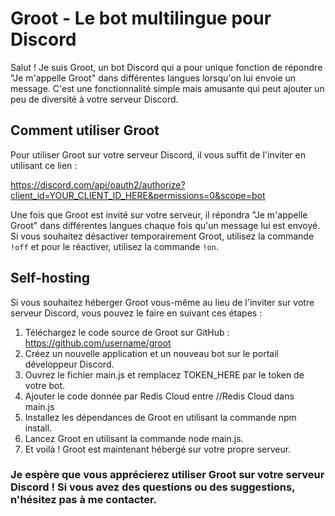# Groot - Le bot multilingue pour Discord
Salut ! Je suis Groot, un bot Discord qui a pour unique fonction de répondre "Je m'appelle Groot" dans différentes langues lorsqu'on lui envoie un message. C'est une fonctionnalité simple mais amusante qui peut ajouter un peu de diversité à votre serveur Discord.

## Comment utiliser Groot
Pour utiliser Groot sur votre serveur Discord, il vous suffit de l'inviter en utilisant ce lien :

https://discord.com/api/oauth2/authorize?client_id=YOUR_CLIENT_ID_HERE&permissions=0&scope=bot

Une fois que Groot est invité sur votre serveur, il répondra "Je m'appelle Groot" dans différentes langues chaque fois qu'un message lui est envoyé. Si vous souhaitez désactiver temporairement Groot, utilisez la commande `!off` et pour le réactiver, utilisez la commande `!on`.

## Self-hosting
Si vous souhaitez héberger Groot vous-même au lieu de l'inviter sur votre serveur Discord, vous pouvez le faire en suivant ces étapes :

1. Téléchargez le code source de Groot sur GitHub : https://github.com/username/groot
2. Créez un nouvelle application et un nouveau bot sur le portail développeur Discord.
3. Ouvrez le fichier main.js et remplacez TOKEN_HERE par le token de votre bot.
4. Ajouter le code donnée par Redis Cloud entre //Redis Cloud dans main.js 
5. Installez les dépendances de Groot en utilisant la commande npm install.
6. Lancez Groot en utilisant la commande node main.js.
7. Et voilà ! Groot est maintenant hébergé sur votre propre serveur.

### Je espère que vous apprécierez utiliser Groot sur votre serveur Discord ! Si vous avez des questions ou des suggestions, n'hésitez pas à me contacter.
